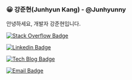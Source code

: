 ### 😀 강준현(Junhyun Kang) - @Junhyunny

안녕하세요, 개발자 강준현입니다.

[![Stack Overflow Badge](http://img.shields.io/badge/-Stack%20Overflow-white?style=flat-square&logo=stackoverflow)](https://stackoverflow.com/users/14859847/junhyunny?tab=profile)

[![Linkedin Badge](https://img.shields.io/badge/-LinkedIn-blue?style=flat-square&logo=Linkedin&logoColor=white&link=https://www.linkedin.com/in/%EC%A4%80%ED%98%84-%EA%B0%95-32b972201/)](https://www.linkedin.com/in/%EC%A4%80%ED%98%84-%EA%B0%95-32b972201/)

[![Tech Blog Badge](http://img.shields.io/badge/-Tech%20blog-black?style=flat-square&link=https://junhyunny.github.io/)](https://junhyunny.github.io/)

[![Email Badge](https://img.shields.io/badge/-Email-6BEC62?style=flat-square&logo=e-mail&logoColor=white&link=mailto:kang3966@naver.com)](mailto:kang3966@naver.com)

